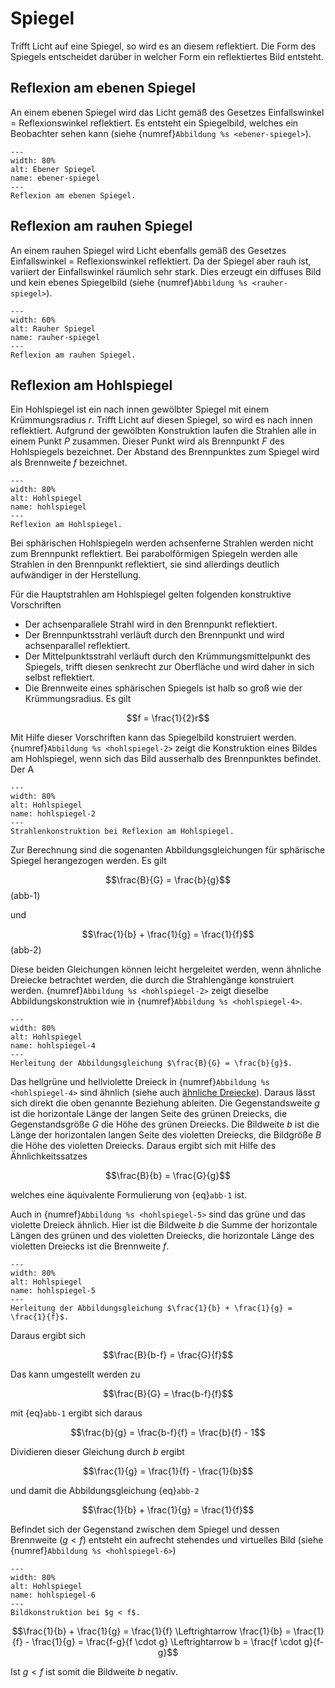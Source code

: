 # Spiegel

Trifft Licht auf eine Spiegel, so wird es an diesem reflektiert. Die Form des Spiegels entscheidet darüber in welcher Form ein reflektiertes Bild entsteht. 

## Reflexion am ebenen Spiegel

An einem ebenen Spiegel wird das Licht gemäß des Gesetzes Einfallswinkel  = Reflexionswinkel reflektiert. Es entsteht ein Spiegelbild, welches ein Beobachter sehen kann (siehe {numref}`Abbildung %s <ebener-spiegel>`). 

```{figure} Bilder_geooptik/ebener_spiegel.svg
---
width: 80%
alt: Ebener Spiegel
name: ebener-spiegel
---
Reflexion am ebenen Spiegel.
 ```

## Reflexion am rauhen Spiegel

An einem rauhen Spiegel wird Licht ebenfalls gemäß des Gesetzes Einfallswinkel  = Reflexionswinkel reflektiert. Da der Spiegel aber rauh ist, variiert der Einfallswinkel räumlich sehr stark. Dies erzeugt ein diffuses Bild und kein ebenes Spiegelbild (siehe {numref}`Abbildung %s <rauher-spiegel>`).

```{figure} Bilder_geooptik/rauher_spiegel.svg
---
width: 60%
alt: Rauher Spiegel
name: rauher-spiegel
---
Reflexion am rauhen Spiegel.
 ```

## Reflexion am Hohlspiegel

Ein Hohlspiegel ist ein nach innen gewölbter Spiegel mit einem Krümmungsradius $r$. Trifft Licht auf diesen Spiegel, so wird es nach innen reflektiert. Aufgrund der gewölbten Konstruktion laufen die Strahlen alle in einem Punkt $P$ zusammen. Dieser Punkt wird als Brennpunkt $F$ des Hohlspiegels bezeichnet. Der Abstand des Brennpunktes zum Spiegel wird als Brennweite $f$ bezeichnet.


```{figure} Bilder_geooptik/geometrische_Optik_2.svg
---
width: 80%
alt: Hohlspiegel
name: hohlspiegel
---
Reflexion am Hohlspiegel.
 ```

Bei sphärischen Hohlspiegeln werden achsenferne Strahlen werden nicht zum Brennpunkt reflektiert. Bei parabolförmigen Spiegeln werden alle Strahlen in den Brennpunkt reflektiert, sie sind allerdings deutlich aufwändiger in der Herstellung. 

Für die Hauptstrahlen am Hohlspiegel gelten folgenden konstruktive Vorschriften

* Der achsenparallele Strahl wird in den Brennpunkt reflektiert. 
* Der Brennpunktsstrahl verläuft durch den Brennpunkt und wird achsenparallel reflektiert. 
* Der Mittelpunktsstrahl verläuft durch den Krümmungsmittelpunkt des Spiegels, trifft diesen senkrecht zur Oberfläche und wird daher in sich selbst reflektiert.
* Die Brennweite eines sphärischen Spiegels ist halb so groß wie der Krümmungsradius. Es gilt

$$f = \frac{1}{2}r$$

Mit Hilfe dieser Vorschriften kann das Spiegelbild konstruiert werden. {numref}`Abbildung %s <hohlspiegel-2>` zeigt die Konstruktion eines Bildes am Hohlspiegel, wenn sich das Bild ausserhalb des Brennpunktes befindet. Der A

```{figure} Bilder_geooptik/geometrische_Optik_3.svg
---
width: 80%
alt: Hohlspiegel
name: hohlspiegel-2
---
Strahlenkonstruktion bei Reflexion am Hohlspiegel.
 ```

Zur Berechnung sind die sogenanten Abbildungsgleichungen für sphärische Spiegel herangezogen werden. Es gilt

$$\frac{B}{G} = \frac{b}{g}$$(abb-1)

und

$$\frac{1}{b} + \frac{1}{g} = \frac{1}{f}$$(abb-2)

Diese beiden Gleichungen können leicht hergeleitet werden, wenn ähnliche Dreiecke betrachtet werden, die durch die Strahlengänge konstruiert werden. {numref}`Abbildung %s <hohlspiegel-2>` zeigt dieselbe Abbildungskonstruktion wie in {numref}`Abbildung %s <hohlspiegel-4>`. 

```{figure} Bilder_geooptik/geometrische_Optik_4.svg
---
width: 80%
alt: Hohlspiegel
name: hohlspiegel-4
---
Herleitung der Abbildungsgleichung $\frac{B}{G} = \frac{b}{g}$.
 ```

Das hellgrüne und hellviolette Dreieck in {numref}`Abbildung %s <hohlspiegel-4>` sind ähnlich (siehe auch [ähnliche Dreiecke](https://de.wikipedia.org/wiki/%C3%84hnlichkeitss%C3%A4tze)). Daraus lässt sich direkt die oben genannte Beziehung ableiten. Die Gegenstandsweite $g$ ist die horizontale Länge der langen Seite des grünen Dreiecks, die Gegenstandsgröße $G$ die Höhe des grünen Dreiecks. Die Bildweite $b$ ist die Länge der horizontalen langen Seite des violetten Dreiecks, die Bildgröße $B$ die Höhe des violetten Dreiecks. Daraus ergibt sich mit Hilfe des Ähnlichkeitssatzes

$$\frac{B}{b} = \frac{G}{g}$$

welches eine äquivalente Formulierung von {eq}`abb-1` ist. 

Auch in {numref}`Abbildung %s <hohlspiegel-5>` sind das grüne und das violette Dreieck ähnlich. Hier ist die Bildweite $b$ die Summe der horizontale Längen des grünen und des violetten Dreiecks, die horizontale Länge des violetten Dreiecks ist die Brennweite $f$. 

```{figure} Bilder_geooptik/geometrische_Optik_5.svg
---
width: 80%
alt: Hohlspiegel
name: hohlspiegel-5
---
Herleitung der Abbildungsgleichung $\frac{1}{b} + \frac{1}{g} = \frac{1}{f}$.
 ```

Daraus ergibt sich

$$\frac{B}{b-f} = \frac{G}{f}$$

Das kann umgestellt werden zu 

$$\frac{B}{G} = \frac{b-f}{f}$$

mit {eq}`abb-1` ergibt sich daraus

$$\frac{b}{g} = \frac{b-f}{f} = \frac{b}{f} - 1$$

Dividieren dieser Gleichung durch $b$ ergibt 

$$\frac{1}{g} = \frac{1}{f} - \frac{1}{b}$$

und damit die Abbildungsgleichung {eq}`abb-2`

$$\frac{1}{b} + \frac{1}{g} = \frac{1}{f}$$

Befindet sich der Gegenstand zwischen dem Spiegel und dessen Brennweite ($g < f$) entsteht ein aufrecht stehendes und virtuelles Bild (siehe {numref}`Abbildung %s <hohlspiegel-6>`)

```{figure} Bilder_geooptik/geometrische_Optik_6.svg
---
width: 80%
alt: Hohlspiegel
name: hohlspiegel-6
---
Bildkonstruktion bei $g < f$.
 ```

$$\frac{1}{b} + \frac{1}{g} = \frac{1}{f} \Leftrightarrow \frac{1}{b} = \frac{1}{f} - \frac{1}{g} = \frac{f-g}{f \cdot g} \Leftrightarrow b = \frac{f \cdot g}{f-g}$$

Ist $g < f$ ist somit die Bildweite $b$ negativ.